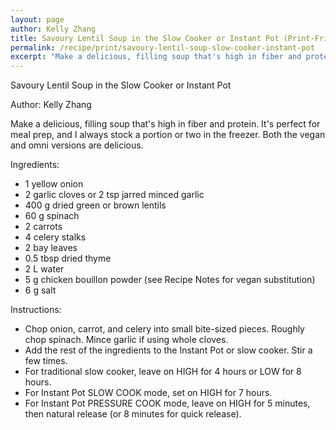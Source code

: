 ```yaml
---
layout: page
author: Kelly Zhang
title: Savoury Lentil Soup in the Slow Cooker or Instant Pot (Print-Friendly)
permalink: /recipe/print/savoury-lentil-soup-slow-cooker-instant-pot
excerpt: "Make a delicious, filling soup that's high in fiber and protein. It's perfect for meal prep, and I always stock a portion or two in the freezer. Both the vegan and omni versions are delicious."
---
```


Savoury Lentil Soup in the Slow Cooker or Instant Pot

Author: Kelly Zhang

Make a delicious, filling soup that's high in fiber and protein. It's perfect for meal prep, and I always stock a portion or two in the freezer. Both the vegan and omni versions are delicious.

Ingredients:
 - 1 yellow onion
 - 2 garlic cloves or 2 tsp jarred minced garlic
 - 400 g dried green or brown lentils
 - 60 g spinach
 - 2 carrots
 - 4 celery stalks
 - 2 bay leaves
 - 0.5 tbsp dried thyme
 - 2 L water
 - 5 g chicken bouillon powder (see Recipe Notes for vegan substitution)
 - 6 g salt

Instructions:
 - Chop onion, carrot, and celery into small bite-sized pieces. Roughly chop spinach. Mince garlic if using whole cloves.
 - Add the rest of the ingredients to the Instant Pot or slow cooker. Stir a few times.
 - For traditional slow cooker, leave on HIGH for 4 hours or LOW for 8 hours.
 - For Instant Pot SLOW COOK mode, set on HIGH for 7 hours.
 - For Instant Pot PRESSURE COOK mode, leave on HIGH for 5 minutes, then natural release (or 8 minutes for quick release).
